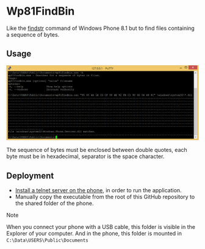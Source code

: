 # Wp81FindBin

Like the [findstr](https://learn.microsoft.com/en-us/windows-server/administration/windows-commands/findstr) command of Windows Phone 8.1 but to find files containing a sequence of bytes.

## Usage

![Example](Capture01.PNG)

The sequence of bytes must be enclosed between double quotes, each byte must be in hexadecimal, separator is the space character.
  
## Deployment

- [Install a telnet server on the phone](https://github.com/fredericGette/wp81documentation/tree/main/telnetOverUsb#readme), in order to run the application.  
- Manually copy the executable from the root of this GitHub repository to the shared folder of the phone.
> [!NOTE]
> When you connect your phone with a USB cable, this folder is visible in the Explorer of your computer. And in the phone, this folder is mounted in `C:\Data\USERS\Public\Documents`  
